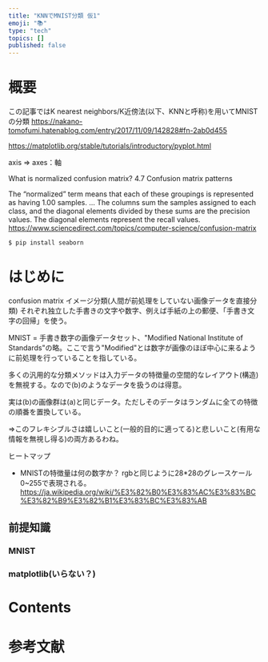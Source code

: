 ```yaml
---
title: "KNNでMNIST分類 仮1"
emoji: "📚"
type: "tech"
topics: []
published: false
---
```


# 概要
この記事ではK nearest neighbors/K近傍法(以下、KNNと呼称)を用いてMNISTの分類
https://nakano-tomofumi.hatenablog.com/entry/2017/11/09/142828#fn-2ab0d455

https://matplotlib.org/stable/tutorials/introductory/pyplot.html

axis => axes：軸

What is normalized confusion matrix?
4.7 Confusion matrix patterns

The “normalized” term means that each of these groupings is represented as having 1.00 samples. ... The columns sum the samples assigned to each class, and the diagonal elements divided by these sums are the precision values. The diagonal elements represent the recall values.
https://www.sciencedirect.com/topics/computer-science/confusion-matrix

```
$ pip install seaborn
```

# はじめに
confusion matrix
イメージ分類(人間が前処理をしていない画像データを直接分類)
それぞれ独立した手書きの文字や数字、例えば手紙の上の郵便、「手書き文字の回帰」を使う。

MNIST = 手書き数字の画像データセット、"Modified National Institute of Standards"の略。ここで言う"Modified"とは数字が画像のほぼ中心に来るように前処理を行っていることを指している。

多くの汎用的な分類メソッドは入力データの特徴量の空間的なレイアウト(構造)を無視する。なので(b)のようなデータを扱うのは得意。

実は(b)の画像群は(a)と同じデータ。ただしそのデータはランダムに全ての特徴の順番を置換している。

⇒このフレキシブルさは嬉しいこと(一般的目的に適ってる)と悲しいこと(有用な情報を無視し得る)の両方あるわね。

ヒートマップ





- MNISTの特徴量は何の数字か？
rgbと同じように28*28のグレースケール0~255で表現される。
https://ja.wikipedia.org/wiki/%E3%82%B0%E3%83%AC%E3%83%BC%E3%82%B9%E3%82%B1%E3%83%BC%E3%83%AB


## 前提知識

### MNIST

### matplotlib(いらない？)

# Contents


# 参考文献